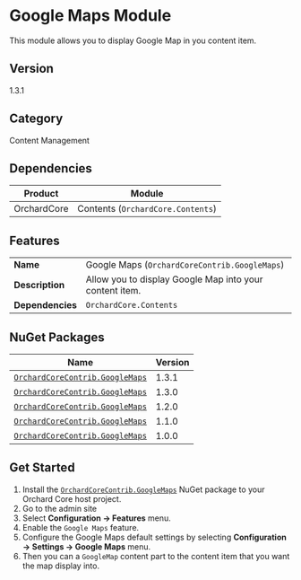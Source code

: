 # Google Maps Module

This module allows you to display Google Map in you content item.

## Version

1.3.1

## Category

Content Management

## Dependencies

| Product     | Module                            |
|-------------|-----------------------------------|
| OrchardCore | Contents (`OrchardCore.Contents`) |

## Features

|                  |                                                         |
|------------------|---------------------------------------------------------|
| **Name**         | Google Maps (`OrchardCoreContrib.GoogleMaps`)           |
| **Description**  | Allow you to display Google Map into your content item. |
| **Dependencies** | `OrchardCore.Contents`                                  |

## NuGet Packages

| Name                                                                                                  | Version |
|-------------------------------------------------------------------------------------------------------|---------|
| [`OrchardCoreContrib.GoogleMaps`](https://www.nuget.org/packages/OrchardCoreContrib.GoogleMaps/1.3.1) | 1.3.1   |
| [`OrchardCoreContrib.GoogleMaps`](https://www.nuget.org/packages/OrchardCoreContrib.GoogleMaps/1.3.0) | 1.3.0   |
| [`OrchardCoreContrib.GoogleMaps`](https://www.nuget.org/packages/OrchardCoreContrib.GoogleMaps/1.2.0) | 1.2.0   |
| [`OrchardCoreContrib.GoogleMaps`](https://www.nuget.org/packages/OrchardCoreContrib.GoogleMaps/1.1.0) | 1.1.0   |
| [`OrchardCoreContrib.GoogleMaps`](https://www.nuget.org/packages/OrchardCoreContrib.GoogleMaps/1.0.0) | 1.0.0   |

## Get Started

1. Install the [`OrchardCoreContrib.GoogleMaps`](https://www.nuget.org/packages/OrchardCoreContrib.GoogleMaps/) NuGet package to your Orchard Core host project.
2. Go to the admin site
3. Select **Configuration -> Features** menu.
4. Enable the `Google Maps` feature.
5. Configure the Google Maps default settings by selecting **Configuration -> Settings -> Google Maps** menu.
6. Then you can a `GoogleMap` content part to the content item that you want the map display into.
